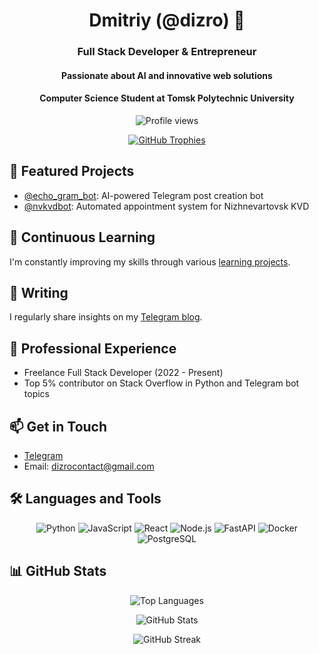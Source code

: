 <div align="center">

# Dmitriy (@dizro) 👋

  <h3>Full Stack Developer & Entrepreneur</h3>
  <h4>Passionate about AI and innovative web solutions</h4>
  <h4>Computer Science Student at Tomsk Polytechnic University</h4>
  
  ![Profile views](https://komarev.com/ghpvc/?username=Dizro&label=Profile%20views&color=0e75b6&style=flat)
  
  [![GitHub Trophies](https://github-profile-trophy.vercel.app/?username=Dizro&theme=nord&column=7)](https://github.com/ryo-ma/github-profile-trophy)
</div>

## 🚀 Featured Projects

- [@echo_gram_bot](https://t.me/echo_gram_bot): AI-powered Telegram post creation bot
- [@nvkvdbot](https://t.me/nvkvdbot): Automated appointment system for Nizhnevartovsk KVD

## 🌱 Continuous Learning

I'm constantly improving my skills through various [learning projects](https://github.com/Dizro).

## 📝 Writing

I regularly share insights on my [Telegram blog](https://t.me/dizroblog).

## 💼 Professional Experience

- Freelance Full Stack Developer (2022 - Present)
- Top 5% contributor on Stack Overflow in Python and Telegram bot topics

## 📫 Get in Touch

- [Telegram](https://t.me/thedizro)
- Email: dizrocontact@gmail.com

## 🛠️ Languages and Tools

<p align="center">
  <img src="https://img.shields.io/badge/Python-3776AB?style=for-the-badge&logo=python&logoColor=white" alt="Python" />
  <img src="https://img.shields.io/badge/JavaScript-F7DF1E?style=for-the-badge&logo=javascript&logoColor=black" alt="JavaScript" />
  <img src="https://img.shields.io/badge/React-20232A?style=for-the-badge&logo=react&logoColor=61DAFB" alt="React" />
  <img src="https://img.shields.io/badge/Node.js-43853D?style=for-the-badge&logo=node.js&logoColor=white" alt="Node.js" />
  <img src="https://img.shields.io/badge/FastAPI-009688?style=for-the-badge&logo=fastapi&logoColor=white" alt="FastAPI" />
  <img src="https://img.shields.io/badge/Docker-2496ED?style=for-the-badge&logo=docker&logoColor=white" alt="Docker" />
  <img src="https://img.shields.io/badge/PostgreSQL-316192?style=for-the-badge&logo=postgresql&logoColor=white" alt="PostgreSQL" />
</p>

## 📊 GitHub Stats

<p align="center">
  <img src="https://github-readme-stats.vercel.app/api/top-langs/?username=Dizro&layout=compact&theme=nord" alt="Top Languages" />
</p>

<p align="center">
  <img src="https://github-readme-stats.vercel.app/api?username=Dizro&show_icons=true&theme=nord" alt="GitHub Stats" />
</p>

<p align="center">
  <img src="https://github-readme-streak-stats.herokuapp.com/?user=Dizro&theme=nord" alt="GitHub Streak" />
</p>
